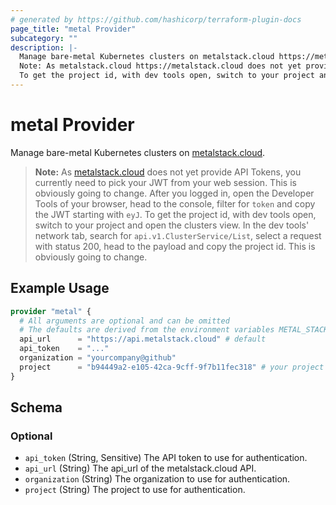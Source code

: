 ```yaml
---
# generated by https://github.com/hashicorp/terraform-plugin-docs
page_title: "metal Provider"
subcategory: ""
description: |-
  Manage bare-metal Kubernetes clusters on metalstack.cloud https://metalstack.cloud.
  Note: As metalstack.cloud https://metalstack.cloud does not yet provide API Tokens, you currently need to pick your JWT from your web session. This is obviously going to change. After you logged in, open the Developer Tools of your browser, head to the console, filter for token and copy the JWT starting with eyJ.
  To get the project id, with dev tools open, switch to your project and open the clusters view. In the dev tools' network tab, search for api.v1.ClusterService/List, select a request with status 200, head to the payload and copy the project id. This is obviously going to change.
---
```


# metal Provider

Manage bare-metal Kubernetes clusters on [metalstack.cloud](https://metalstack.cloud).

> **Note:** As [metalstack.cloud](https://metalstack.cloud) does not yet provide API Tokens, you currently need to pick your JWT from your web session. This is obviously going to change. After you logged in, open the Developer Tools of your browser, head to the console, filter for `token` and copy the JWT starting with `eyJ`.
> To get the project id, with dev tools open, switch to your project and open the clusters view. In the dev tools' network tab, search for `api.v1.ClusterService/List`, select a request with status 200, head to the payload and copy the project id. This is obviously going to change.

## Example Usage

```terraform
provider "metal" {
  # All arguments are optional and can be omitted
  # The defaults are derived from the environment variables METAL_STACK_CLOUD_* or ~/.metal-stack-cloud/config.yaml
  api_url      = "https://api.metalstack.cloud" # default
  api_token    = "..."
  organization = "yourcompany@github"
  project      = "b94449a2-e105-42ca-9cff-9f7b11fec318" # your project id
}
```

<!-- schema generated by tfplugindocs -->
## Schema

### Optional

- `api_token` (String, Sensitive) The API token to use for authentication.
- `api_url` (String) The api_url of the metalstack.cloud API.
- `organization` (String) The organization to use for authentication.
- `project` (String) The project to use for authentication.
